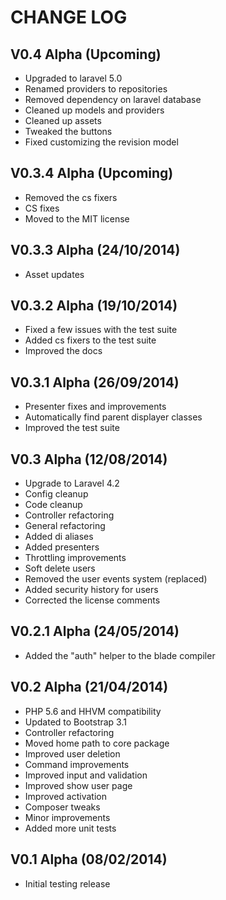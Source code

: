 CHANGE LOG
==========


## V0.4 Alpha (Upcoming)

* Upgraded to laravel 5.0
* Renamed providers to repositories
* Removed dependency on laravel database
* Cleaned up models and providers
* Cleaned up assets
* Tweaked the buttons
* Fixed customizing the revision model


## V0.3.4 Alpha (Upcoming)

* Removed the cs fixers
* CS fixes
* Moved to the MIT license


## V0.3.3 Alpha (24/10/2014)

* Asset updates


## V0.3.2 Alpha (19/10/2014)

* Fixed a few issues with the test suite
* Added cs fixers to the test suite
* Improved the docs


## V0.3.1 Alpha (26/09/2014)

* Presenter fixes and improvements
* Automatically find parent displayer classes
* Improved the test suite


## V0.3 Alpha (12/08/2014)

* Upgrade to Laravel 4.2
* Config cleanup
* Code cleanup
* Controller refactoring
* General refactoring
* Added di aliases
* Added presenters
* Throttling improvements
* Soft delete users
* Removed the user events system (replaced)
* Added security history for users
* Corrected the license comments


## V0.2.1 Alpha (24/05/2014)

* Added the "auth" helper to the blade compiler


## V0.2 Alpha (21/04/2014)

* PHP 5.6 and HHVM compatibility
* Updated to Bootstrap 3.1
* Controller refactoring
* Moved home path to core package
* Improved user deletion
* Command improvements
* Improved input and validation
* Improved show user page
* Improved activation
* Composer tweaks
* Minor improvements
* Added more unit tests


## V0.1 Alpha (08/02/2014)

* Initial testing release

